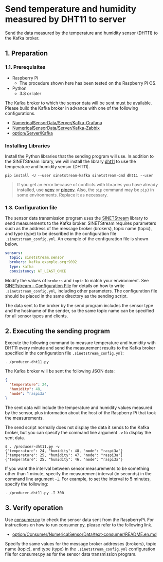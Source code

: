 # Send temperature and humidity measured by DHT11 to server

Send the data measured by the temperature and humidity sensor (DHT11) to the Kafka broker.

## 1. Preparation

### 1.1. Prerequisites

* Raspberry Pi
  * The procedure shown here has been tested on the Raspberry Pi OS.
* Python
  * 3.8 or later

The Kafka broker to which the sensor data will be sent must be available. Please build the Kafka broker in advance with one of the following configurations.

* [NumericalSensorData/Server/Kafka-Grafana](../../Server/Kafka-Grafana/README.en.md)
* [NumericalSensorData/Server/Kafka-Zabbix](../../Server/Kafka-Zabbix/README.en.md)
* [option/Server/Kafka](../../../option/Server/Kafka/README.en.md)

### Installing Libraries

Install the Python libraries that the sending program will use. In addition to the SINETStream library, we will install the library [dht11](https://github.com/szazo/DHT11_Python) to use the temperature and humidity sensor (DHT11).

```console
pip install -U --user sinetstream-kafka sinetstream-cmd dht11 --user
```

> If you get an error because of conflicts with libraries you have already installed, use [venv](https://docs.python.org/ja/3/library/venv.html) or [pipenv](https://github.com/pypa/pipenv). Also, the `pip` command may be `pip3` in some environments. Replace it as necessary.

### 1.3. Configuration file

The sensor data transmission program uses the [SINETStream](https://www.sinetstream.net/) library to send measurements to the Kafka broker. SINETStream requires parameters such as the address of the message broker (brokers), topic name (topic), and type (type) to be described in the configuration file `.sinetstream_config.yml`. An example of the configuration file is shown below.

```yaml
sensors:
  topic: sinetstream.sensor
  brokers: kafka.example.org:9092
  type: kafka
  consistency: AT_LEAST_ONCE
```

Modify the values of `brokers` and `topic` to match your environment. See [SINETstream - Configuration File](https://www.sinetstream.net/docs/userguide/config.html) for details on how to write `.sinetstream_config.yml`, including other parameters. The configuration file should be placed in the same directory as the sending script.

The data sent to the broker by the send program includes the sensor type and the hostname of the sender, so the same topic name can be specified for all sensor types and clients.

## 2. Executing the sending program

Execute the following command to measure temperature and humidity with DHT11 every minute and send the measurement results to the Kafka broker specified in the configuration file ``.sinetstream_config.yml``:

```console
. /producer-dht11.py
```

The Kafka broker will be sent the following JSON data:

```json
{
  "temperature": 24,
  "humidity": 48,
  "node": "raspi3a"
}
```

The sent data will include the temperature and humidity values measured by the sensor, plus information about the host of the Raspberry Pi that took the measurements.

The send script normally does not display the data it sends to the Kafka broker, but you can specify the command line argument `-v` to display the sent data.

```console
$ . /producer-dht11.py -v
{"temperature": 24, "humidity": 48, "node": "raspi3a"}
{"temperature": 25, "humidity": 47, "node": "raspi3a"}
{"temperature": 25, "humidity": 46, "node": "raspi3a"}
```

If you want the interval between sensor measurements to be something other than 1 minute, specify the measurement interval (in seconds) in the command line argument `-I`. For example, to set the interval to 5 minutes, specify the following:

```console
. /producer-dht11.py -I 300
```

## 3. Verify operation

Use [consumer.py](../../../option/Consumer/NumericalSensorData/text-consumer/consumer.py) to check the sensor data sent from the RaspberryPi. For instructions on how to run consumer.py, please refer to the following link.

* [option/Consumer/NumericalSensorData/text-consumer/README.en.md](../../../option/Consumer/NumericalSensorData/text-consumer/README.en.md)

Specify the same values for the message broker addresses (brokers), topic name (topic), and type (type) in the `.sinetstream_config.yml` configuration file for consumer.py as for the sensor data transmission program.
